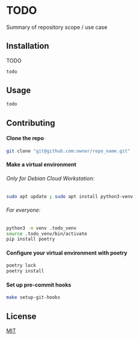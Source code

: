 # TODO

Summary of repository scope / use case

## Installation

TODO

```bash
todo
```

## Usage

```bash
todo
```

## Contributing

#### Clone the repo

```bash
git clone "git@github.com:owner/repo_name.git"
```
#### Make a virtual environment 

###### Only for Debian Cloud Workstation:
```bash
sudo apt update ; sudo apt install python3-venv
```

###### For everyone:

```bash
python3 -m venv .todo_venv
source .todo_venv/bin/activate
pip install poetry
```

#### Configure your virtual environment with poetry
```bash
poetry lock
poetry install
``` 
#### Set up pre-commit hooks
```bash
make setup-git-hooks
```


## License

[MIT](https://choosealicense.com/licenses/mit/)